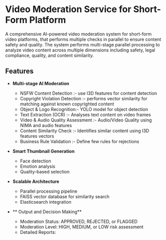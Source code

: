 # Video Moderation Service for Short-Form Platform

A comprehensive AI-powered video moderation system for short-form video platforms, that performs multiple checks in parallel to ensure content safety and quality. The system performs multi-stage parallel processing to analyze video content across multiple dimensions including safety, legal compliance, quality, and content similarity.
## Features

- **Multi-stage AI Moderation**
  - NSFW Content Detection :- use I3D features for content detection
  - Copyright Violation Detection :- performs vector similarity for matching against known copyrighted content
  - Object & Logo Recognition:- YOLO model for object detection
  - Text Extraction (OCR) :- Analyses text content on video frames
  - Video & Audio Quality Assessment :- Audio/Video Quality using NIMA and audio features
  - Content Similarity Check :- Identifies similar content using I3D features vectors
  - Business Rule Validation :- Define few rules for rejections

- **Smart Thumbnail Generation**
  - Face detection 
  - Emotion analysis
  - Quality-based selection

- **Scalable Architecture**
  - Parallel processing pipeline
  - FAISS vector database for similarity search
  - Elasticsearch integration

- ** Output and Decision Making**
  - Moderation Status: APPROVED, REJECTED, or FLAGGED
  - Moderation Level: HIGH, MEDIUM, or LOW risk assessment
  - Detailed Reports:

